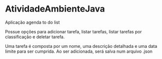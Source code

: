 # AtividadeAmbienteJava

Aplicação agenda to do list

Possue opções para adicionar tarefa, listar tarefas, listar tarefas por classificação e deletar tarefa.

Uma tarefa é composta por um nome, uma descrição detalhada e uma data limite para ser cumprida. Ao ser adicionada, será salva num arquivo .json

